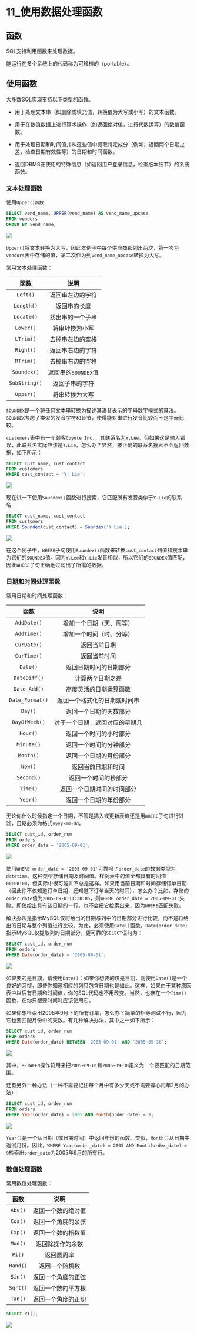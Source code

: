 # 11_使用数据处理函数

## 函数

SQL支持利用函数来处理数据。

能运行在多个系统上的代码称为可移植的（portable）。

## 使用函数

大多数SQL实现支持以下类型的函数。

- 用于处理文本串（如删除或填充值，转换值为大写或小写）的文本函数。

- 用于在数值数据上进行算术操作（如返回绝对值，进行代数运算）的数值函数。

- 用于处理日期和时间值并从这些值中提取特定成分（例如，返回两个日期之差，检查日期有效性等）的日期和时间函数。

- 返回DBMS正使用的特殊信息（如返回用户登录信息，检查版本细节）的系统函数。

### 文本处理函数

使用`Upper()函数`：

```sql
SELECT vend_name, UPPER(vend_name) AS vend_name_upcase
FROM vendors
ORDER BY vend_name;
```

![](assets/imgs/Snipaste_2025-02-20_19-09-31.png)

`Upper()`将文本转换为大写，因此本例子中每个供应商都列出两次，第一次为`vendors`表中存储的值，第二次作为列`vend_name_upcase`转换为大写。

常用文本处理函数：

|     函数      |        说明         |
| :-----------: | :-----------------: |
|   `Left()`    |  返回串左边的字符   |
|  `Length()`   |    返回串的长度     |
|  `Locate()`   |  找出串的一个子串   |
|   `Lower()`   |   将串转换为小写    |
|   `LTrim()`   |  去掉串左边的空格   |
|   `Right()`   |  返回串右边的字符   |
|   `RTrim()`   |  去掉串右边的空格   |
|  `Soundex()`  | 返回串的`SOUNDEX`值 |
| `SubString()` |   返回子串的字符    |
|   `Upper()`   |   将串转换为大写    |

`SOUNDEX`是一个将任何文本串转换为描述其语音表示的字母数字模式的算法。`SOUNDEX`考虑了类似的发音字符和音节，使得能对串进行发音比较而不是字母比较。

`customers`表中有一个顾客`Coyote Inc.`，其联系名为`Y.Lee`。但如果这是输入错误，此联系名实际应该是`Y.Lie`，怎么办？显然，按正确的联系名搜索不会返回数据，如下所示：

```sql
SELECT cust_name, cust_contact
FROM customers
WHERE cust_contact = 'Y. Lie';
```

![](assets/imgs/Snipaste_2025-02-20_19-14-49.png)

现在试一下使用`Soundex()`函数进行搜索，它匹配所有发音类似于`Y.Lie`的联系名：

```sql
SELECT cust_name, cust_contact
FROM customers
WHERE Soundex(cust_contact) = Soundex('Y Lie');
```

![](assets/imgs/Snipaste_2025-02-20_19-16-04.png)

在这个例子中，`WHERE`子句使用`Soundex()`函数来转换`cust_contact`列值和搜索串为它们的`SOUNDEX`值。因为`Y.Lee`和`Y.Lie`发音相似，所以它们的`SOUNDEX`值匹配，因此`WHERE`子句正确地过滤出了所需的数据。

### 日期和时间处理函数

常用日期和时间处理函数：

|      函数       |              说明              |
| :-------------: | :----------------------------: |
|   `AddDate()`   |    增加一个日期（天、周等）    |
|   `AddTime()`   |    增加一个时间（时、分等）    |
|   `CurDate()`   |          返回当前日期          |
|   `CurTime()`   |          返回当前时间          |
|    `Date()`     |     返回日期时间的日期部分     |
|  `DateDiff()`   |        计算两个日期之差        |
|  `Date_Add()`   |     高度灵活的日期运算函数     |
| `Date_Format()` |  返回一个格式化的日期或时间串  |
|     `Day()`     |     返回一个日期的天数部分     |
|  `DayOfWeek()`  | 对于一个日期，返回对应的星期几 |
|    `Hour()`     |     返回一个时间的小时部分     |
|   `Minute()`    |     返回一个时间的分钟部分     |
|    `Month()`    |     返回一个日期的月份部分     |
|     `Now()`     |       返回当前日期和时间       |
|   `Second()`    |      返回一个时间的秒部分      |
|    `Time()`     |   返回一个日期时间的时间部分   |
|    `Year()`     |     返回一个日期的年份部分     |

无论你什么时候指定一个日期，不管是插入或更新表值还是用`WHERE`子句进行过滤，日期必须为格式`yyyy-mm-dd`。

```sql
SELECT cust_id, order_num
FROM orders
WHERE order_date = '2005-09-01';
```

![](assets/imgs/Snipaste_2025-02-20_19-22-44.png)

使用`WHERE order_date = '2005-09-01'`可靠吗？`order_date`的数据类型为`datetime`。这种类型存储日期及时间值。样例表中的值全都具有时间值`00:00:00`，但实际中很可能并不总是这样。如果用当前日期和时间存储订单日期（因此你不仅知道订单日期，还知道下订单当天的时间），怎么办？比如，存储的`order_date`值为`2005-09-0111:30:05`，则`WHERE order_date ='2005-09-01'`失败。即使给出具有该日期的一行，也不会把它检索出来，因为`WHERE`匹配失败。

解决办法是指示MySQL仅将给出的日期与列中的日期部分进行比较，而不是将给出的日期与整个列值进行比较。为此，必须使用`Date()`函数。`Date(order_date)`指示MySQL仅提取列的日期部分，更可靠的`SELECT`语句为：

```sql
SELECT cust_id, order_num
FROM orders
WHERE Date(order_date) = '2005-09-01';
```

![](assets/imgs/Snipaste_2025-02-20_19-26-23.png)

如果要的是日期，请使用`Date()`：如果你想要的仅是日期，则使用`Date()`是一个良好的习惯，即使你知道相应的列只包含日期也是如此。这样，如果由于某种原因表中以后有日期和时间值，你的SQL代码也不用改变。当然，也存在一个`Time()`函数，在你只想要时间时应该使用它。

如果你想检索出2005年9月下的所有订单，怎么办？简单的相等测试不行，因为它也要匹配月份中的天数。有几种解决办法，其中之一如下所示：

```sql
SELECT cust_id, order_num
FROM orders
WHERE Date(order_date) BETWEEN '2005-09-01' AND '2005-09-30';
```

![](assets/imgs/Snipaste_2025-02-20_19-28-32.png)

其中，`BETWEEN`操作符用来把`2005-09-01`和`2005-09-30`定义为一个要匹配的日期范围。

还有另外一种办法（一种不需要记住每个月中有多少天或不需要操心闰年2月的办法）：

```sql
SELECT cust_id, order_num
FROM orders
WHERE Year(order_date) = 2005 AND Month(order_date) = 9;
```

![](assets/imgs/Snipaste_2025-02-20_19-29-43.png)

`Year()`是一个从日期（或日期时间）中返回年份的函数。类似，`Month()`从日期中返回月份。因此，`WHERE Year(order_date) = 2005 AND Month(order_date) = 9`检索出`order_date`为2005年9月的所有行。

### 数值处理函数

常用数值处理函数：

|   函数   |        说明        |
| :------: | :----------------: |
| `Abs()`  | 返回一个数的绝对值 |
| `Cos()`  | 返回一个角度的余弦 |
| `Exp()`  | 返回一个数的指数值 |
| `Mod()`  |  返回除操作的余数  |
|  `Pi()`  |     返回圆周率     |
| `Rand()` |   返回一个随机数   |
| `Sin()`  | 返回一个角度的正弦 |
| `Sqrt()` | 返回一个数的平方根 |
| `Tan()`  | 返回一个角度的正切 |

```sql
SELECT PI();
```

![](assets/imgs/Snipaste_2025-02-20_19-33-11.png)